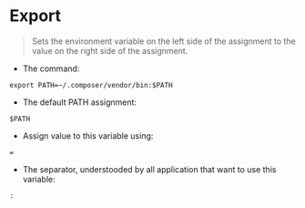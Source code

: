 # Export

>Sets the environment variable on the left side of the assignment to the value on the right side of the assignment.

- The command:

`export PATH=~/.composer/vendor/bin:$PATH`

- The default PATH assignment:

`$PATH`

- Assign value to this variable using:

`=`

- The separator, understooded by all application that want to use this variable:

`:`
